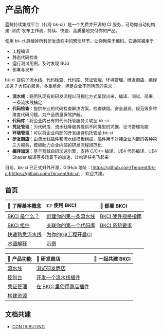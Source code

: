 # <span id = "intro">产品简介 </span>

蓝鲸持续集成平台（代号 bk-ci）是一个免费并开源的 CI 服务，可助你自动化构建-测试-发布工作流，持续、快速、高质量地交付你的产品。

使用 bk-ci 屏蔽掉所有研发流程中的繁琐环节，让你聚焦于编码。它通常被用于：

- 工程编译
- 静态代码检查
- 运行测试用例，及时发现 BUG
- 部署与发布

bk-ci 提供了流水线、代码检查、代码库、凭证管理、环境管理、研发商店、编译加速 7 大核心服务，多重组合，满足企业不同场景的需求：

- **流水线**：将团队现有的研发流程以可视化方式呈现出来，编译、测试、部署，一条流水线搞定
- **代码检查**：提供专业的代码检查解决方案，检查缺陷、安全漏洞、规范等多种维度代码问题，为产品质量保驾护航。
- **代码库**：将企业内已有的代码托管服务关联至 bk-ci
- **凭证管理**：为代码库、流水线等服务提供不同类型的凭据、证书管理功能
- **环境管理**：可以将企业内部的开发编译机托管至 bk-ci
- **研发商店**：由流水线插件和流水线模板组成，插件用于对接企业内部的各种第三方服务，模板助力企业内部的研发流程规范化
- **编译加速**：基于蓝鲸自研加速引擎，支持 C/C++ 编译、UE4 代码编译、UE4 Shader 编译等多场景下的加速，让构建任务飞起来

目前，bk-ci 已正式对外开源，GitHub 地址：[https://github.com/Tencent/bk-ci](https://github.com/Tencent/bk-ci) ，欢迎共建。


## 首页

| 🐤 了解基本概念 | 👉 使用 BKCI | 🚀 部署 BKCI |
| :--- | :--- | :--- |
| [BKCI 是什么？](#intro) | [创建你的第一条流水线](../Quickstarts/Create-your-first-pipeline.md) | [BKCI 硬件规格指南](../Setup/system-requirements/hardware.md) |
| [BKCI 组件](./terminology/components.md) | [关联你的第一个代码库](../Quickstarts/Link-your-first-repo.md) | [BKCI 系统要求](../Setup/system-requirements/README.md)  |
| [快速熟悉流水线](./terminology/Learn-pipeline-in-5min.md) | [为你的Git工程开启CI](../Quickstarts/Enable-ci.md) | |
| [术语解释](./terminology/Stage.md) | [示例](../Quickstarts/Case/Examples/create-pipeline-by-template.md) |  |

| 📔 产品功能 | 🏪 研发商店 | 🤝 一起共建 BKCI |
| :--- | :--- | :--- |
| [流水线](../Services/Pipeline/pipeline-list.md) | [浏览研发商店](../Services/Store/home.md) |  |
| [控制台](../Services/Console/Console.md) | [开发一个流水线插件](../Services/Store/start-new-task.md) |  |
| [凭证管理](../Services/Ticket/ticket.md) | [在 BKCI 里使用商店插件](../Services/Store/plugins/upload-plugin.md) |  |
| [构建资源](../Services/Pools/build-source.md) |  |  |

## 文档共建

* [CONTRIBUTING](/%E6%96%B0%E6%96%87%E6%A1%A3%E4%B8%AD%E5%BF%83%E6%A0%BC%E5%BC%8F%E8%A6%81%E6%B1%82/%E6%96%87%E6%A1%A3%E6%9B%B4%E6%96%B0%E6%8C%87%E5%BC%95.md)

